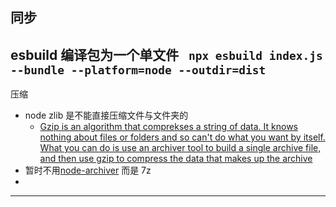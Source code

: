 

同步
-----------

esbuild 编译包为一个单文件
` npx esbuild index.js --bundle --platform=node --outdir=dist`
-----------

压缩
- node zlib 是不能直接压缩文件与文件夹的
  - [Gzip is an algorithm that comprekses a string of data. It knows nothing about files or folders and so can't do what you want by itself. What you can do is use an archiver tool to build a single archive file, and then use gzip to compress the data that makes up the archive](https://stackoverflow.com/questions/21981919/compressing-multiple-files-using-zlib)
- 暂时不用[node-archiver](https://github.com/archiverjs/node-archiver) 而是 7z
-
-----------